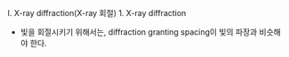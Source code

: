 I\. X-ray diffraction(X-ray 회절)
1\. X-ray diffraction
- 빛을 회절시키기 위해서는, diffraction granting spacing이 빛의 파장과 비슷해야 한다.